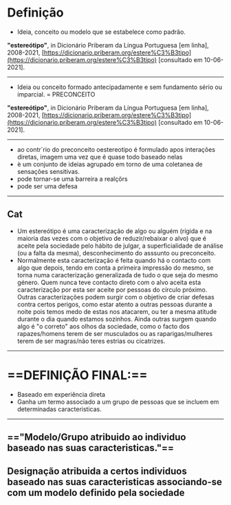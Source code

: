 # Definição

- Ideia, conceito ou modelo que se estabelece como padrão.

  
**"estereótipo"**, in Dicionário Priberam da Língua Portuguesa \[em linha\], 2008-2021, [https://dicionario.priberam.org/estere%C3%B3tipo](https://dicionario.priberam.org/estere%C3%B3tipo) \[consultado em 10-06-2021\].

---

- Ideia ou conceito formado antecipadamente e sem fundamento sério ou imparcial. \= PRECONCEITO

  
**"estereótipo"**, in Dicionário Priberam da Língua Portuguesa \[em linha\], 2008-2021, [https://dicionario.priberam.org/estere%C3%B3tipo](https://dicionario.priberam.org/estere%C3%B3tipo) \[consultado em 10-06-2021\].

---

- ao contr´rio do preconceito oestereotipo é formulado apos interações diretas, imagem uma vez que é quase todo baseado nelas
- è um conjunto de ideias agrupado em torno de uma coletanea de sensações sensitivas.
- pode tornar-se uma barreira a realçõrs
- pode ser uma defesa
---
## Cat
- Um estereótipo é uma caracterização de algo ou alguém (rígida e na maioria das vezes com o objetivo de reduzir/rebaixar o alvo) que é aceite pela sociedade pelo hábito de julgar, a superficialidade de análise (ou a falta da mesma), desconhecimento do asssunto ou preconceito.  
- Normalmente esta caracterização é feita quando há o contacto com algo que depois, tendo em conta a primeira impressão do mesmo, se torna numa caracterização generalizada de tudo o que seja do mesmo género. Quem nunca teve contacto direto com o alvo aceita esta caracterização por esta ser aceite por pessoas do círculo próximo. Outras caracterizações podem surgir com o objetivo de criar defesas contra certos perigos, como estar atento a outras pessoas durante a noite pois temos medo de estas nos atacarem, ou ter a mesma atitude durante o dia quando estamos sozinhos. Ainda outras surgem quando algo é "o correto" aos olhos da sociedade, como o facto dos rapazes/homens terem de ser musculados ou as raparigas/mulheres terem de ser magras/não teres estrias ou cicatrizes.
---
# ==DEFINIÇÃO FINAL:==
- Baseado em experiência direta
- Ganha um termo associado a um grupo de pessoas que se incluem em determinadas caracteristicas.
---
=="Modelo/Grupo atribuido ao individuo baseado nas suas caracteristicas."==
---
## Designação atribuida a certos individuos baseado nas suas caracteristicas associando-se com um modelo definido pela sociedade